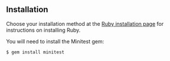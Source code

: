 ## Installation

Choose your installation method at the [Ruby installation page](https://www.ruby-lang.org/en/documentation/installation/) for instructions on installing Ruby.

You will need to install the Minitest gem:

```bash
$ gem install minitest
```
